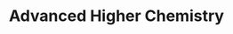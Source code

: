 ---
layout: content
title: Advanced Higher Chemistry
subject: Chemistry
level: Advanced Higher
permalink: /chemistry/advancedhigher
hero: Advanced Higher Chemistry Resources
subtext: Materials for the study of AH SQA Chemistry courses.
tables:
  - title: AH Self-Evaluation
    id: ahselfevaluation
    cols:
      - heading: '#'
      - heading: File
      - heading: Link
  - title: SQA Past Papers - AH
    id: sqapastpapersah
    cols:
      - heading: Year
      - heading: Past Paper
      - heading: JABchem Marking Scheme
      - heading: SQA Marking Solutions
  - title: SQA Past Papers - Revised AH
    id: sqapastpapersrevisedah
    cols:
      - heading: Year
      - heading: Past Paper
      - heading: JABchem Marking Scheme
      - heading: SQA Marking Solutions
  - title: SQA Past Papers - Old AH
    id: sqapastpapersoldah
    cols:
      - heading: Year
      - heading: Past Paper
      - heading: JABchem Marking Scheme
      - heading: SQA Marking Solutions
  - title: AH Course Notes & Exercises
    id: ahcoursenotesandexercises
    cols:
      - heading: '#'
      - heading: Unit
      - heading: Notes
      - heading: Exercises
---
